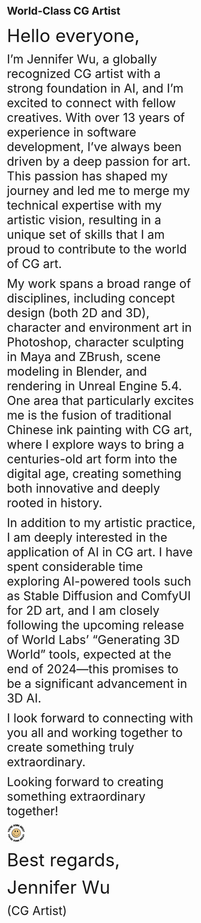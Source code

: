 # World-Class CG Artist

<p> 
    <font size="8"> Hello everyone, </font>
</p>
<p>
    <font size="6"> I’m Jennifer Wu, a globally recognized CG artist with a strong foundation in AI, and I’m excited to connect with fellow creatives. With over 13 years of experience in software development, I’ve always been driven by a deep passion for art. This passion has shaped my journey and led me to merge my technical expertise with my artistic vision, resulting in a unique set of skills that I am proud to contribute to the world of CG art. </font>       
</p>
<p>
    <font size="6"> My work spans a broad range of disciplines, including concept design (both 2D and 3D), character and environment art in Photoshop, character sculpting in Maya and ZBrush, scene modeling in Blender, and rendering in Unreal Engine 5.4. One area that particularly excites me is the fusion of traditional Chinese ink painting with CG art, where I explore ways to bring a centuries-old art form into the digital age, creating something both innovative and deeply rooted in history. </font>
</p>
<p>
    <font size="6"> In addition to my artistic practice, I am deeply interested in the application of AI in CG art. I have spent considerable time exploring AI-powered tools such as Stable Diffusion and ComfyUI for 2D art, and I am closely following the upcoming release of World Labs’ “Generating 3D World” tools, expected at the end of 2024—this promises to be a significant advancement in 3D AI. </font>
</p>
<p>
    <font size="6"> I look forward to connecting with you all and working together to create something truly extraordinary. </font>
</p>
<p>
    <font size="6"> Looking forward to creating something extraordinary together! </font>
</p>
<img height="50" width="50" src="images/cute_smiley.png"/>

<p> 
    <font size="8"> Best regards, </font>
</p>
<p> 
    <font size="8"> Jennifer Wu </font>
</p>
<p> 
    <font size="6"> (CG Artist) </font>
</p>
